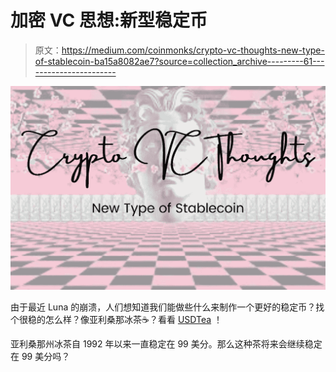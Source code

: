 # 加密 VC 思想:新型稳定币

> 原文：<https://medium.com/coinmonks/crypto-vc-thoughts-new-type-of-stablecoin-ba15a8082ae7?source=collection_archive---------61----------------------->

![](img/481556b5887582d277631e47d6b542c6.png)

由于最近 Luna 的崩溃，人们想知道我们能做些什么来制作一个更好的稳定币？找个很稳的怎么样？像亚利桑那冰茶☕？看看 [USDTea](https://usdtea.io/) ！

亚利桑那州冰茶自 1992 年以来一直稳定在 99 美分。那么这种茶将来会继续稳定在 99 美分吗？